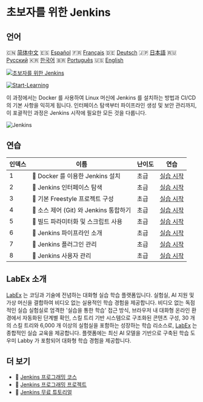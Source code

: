 # 초보자를 위한 Jenkins

## 언어

🇨🇳 [简体中文](README_zh.md) 🇪🇸 [Español](README_es.md) 🇫🇷 [Français](README_fr.md) 🇩🇪 [Deutsch](README_de.md) 🇯🇵 [日本語](README_ja.md) 🇷🇺 [Русский](README_ru.md) 🇰🇷 [한국어](README_ko.md) 🇧🇷 [Português](README_pt.md) 🇺🇸 [English](README.md) 

[![초보자를 위한 Jenkins](https://cover-creator.labex.io/jenkins-for-beginners.png?lang=ko)](https://labex.io/ko/courses/jenkins-for-beginners)

[![Start-Learning](https://img.shields.io/badge/Start-Learning-whitesmoke?style=for-the-badge)](https://labex.io/ko/courses/jenkins-for-beginners)

이 과정에서는 Docker 를 사용하여 Linux 머신에 Jenkins 를 설치하는 방법과 CI/CD의 기본 사항을 익히게 됩니다. 인터페이스 탐색부터 파이프라인 생성 및 보안 관리까지, 이 포괄적인 과정은 Jenkins 시작에 필요한 모든 것을 다룹니다.

![Jenkins](https://img.shields.io/badge/Jenkins-whitesmoke?style=for-the-badge&logo=jenkins)


## 연습

|   인덱스 | 이름                                    | 난이도   | 연습                                                                                                                                                     |
|----------|-----------------------------------------|----------|----------------------------------------------------------------------------------------------------------------------------------------------------------|
|        1 | 🧩  Docker 를 이용한 Jenkins 설치       | 초급     | <a target='_blank' href='https://labex.io/ko/labs/jenkins-installing-jenkins-with-docker-391174?course=jenkins-for-beginners'>실습 시작</a>              |
|        2 | 🧩  Jenkins 인터페이스 탐색             | 초급     | <a target='_blank' href='https://labex.io/ko/labs/jenkins-exploring-the-jenkins-interface-595303?course=jenkins-for-beginners'>실습 시작</a>             |
|        3 | 🧩  기본 Freestyle 프로젝트 구성        | 초급     | <a target='_blank' href='https://labex.io/ko/labs/jenkins-configuring-basic-freestyle-projects-595302?course=jenkins-for-beginners'>실습 시작</a>        |
|        4 | 🧩  소스 제어 (Git) 와 Jenkins 통합하기 | 초급     | <a target='_blank' href='https://labex.io/ko/labs/jenkins-integrating-jenkins-with-source-control-git-595304?course=jenkins-for-beginners'>실습 시작</a> |
|        5 | 🧩  빌드 파라미터화 및 스크립트 사용    | 초급     | <a target='_blank' href='https://labex.io/ko/labs/jenkins-parameterizing-builds-and-using-scripts-595308?course=jenkins-for-beginners'>실습 시작</a>     |
|        6 | 🧩  Jenkins 파이프라인 소개             | 초급     | <a target='_blank' href='https://labex.io/ko/labs/jenkins-introduction-to-jenkins-pipelines-595305?course=jenkins-for-beginners'>실습 시작</a>           |
|        7 | 🧩  Jenkins 플러그인 관리               | 초급     | <a target='_blank' href='https://labex.io/ko/labs/jenkins-managing-plugins-in-jenkins-595307?course=jenkins-for-beginners'>실습 시작</a>                 |
|        8 | 🧩  Jenkins 사용자 관리                 | 초급     | <a target='_blank' href='https://labex.io/ko/labs/jenkins-jenkins-user-management-391302?course=jenkins-for-beginners'>실습 시작</a>                     |

## LabEx 소개

[LabEx](https://labex.io) 는 코딩과 기술에 전념하는 대화형 실습 학습 플랫폼입니다. 실험실, AI 지원 및 가상 머신을 결합하여 비디오 없는 실용적인 학습 경험을 제공합니다. 비디오 없는 독점적인 실습 실험실로 엄격한 '실습을 통한 학습' 접근 방식, 브라우저 내 대화형 온라인 환경에서 자동화된 단계별 확인, 스킬 트리 기반 시스템으로 구조화된 콘텐츠 구성, 30 개의 스킬 트리와 6,000 개 이상의 실험실을 포함하는 성장하는 학습 리소스로, [LabEx](https://labex.io) 는 종합적인 실습 교육을 제공합니다. 플랫폼에는 최신 AI 모델을 기반으로 구축된 학습 도우미 Labby 가 포함되어 대화형 학습 경험을 제공합니다.

## 더 보기

- 🔗 [Jenkins 프로그래밍 코스](https://github.com/labex-labs/awesome-programming-courses)
- 🔗 [Jenkins 프로그래밍 프로젝트](https://github.com/labex-labs/awesome-programming-projects)
- 🔗 [Jenkins 무료 튜토리얼](https://github.com/labex-labs/jenkins-free-tutorials)

